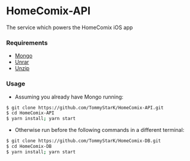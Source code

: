 # HomeComix-API

The service which powers the HomeComix iOS app

### Requirements

- [Mongo](https://mongodb.github.io/node-mongodb-native/)
- [Unrar](https://www.rarlab.com/rar_add.htm)
- [Unzip](http://www.7-zip.org/)

### Usage

- Assuming you already have Mongo running:

```bash
$ git clone https://github.com/TommyStarK/HomeComix-API.git
$ cd HomeComix-API
$ yarn install; yarn start
```

- Otherwise run before the following commands in a different terminal:

```bash
$ git clone https://github.com/TommyStarK/HomeComix-DB.git
$ cd HomeComix-DB
$ yarn install; yarn start
```
